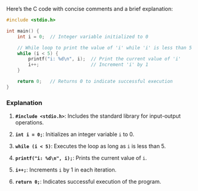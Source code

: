 Here’s the C code with concise comments and a brief explanation:

```c
#include <stdio.h>

int main() {
    int i = 0;  // Integer variable initialized to 0

    // While loop to print the value of 'i' while 'i' is less than 5
    while (i < 5) {
        printf("i: %d\n", i);  // Print the current value of 'i'
        i++;                   // Increment 'i' by 1
    }

    return 0;   // Returns 0 to indicate successful execution
}
```

### Explanation

1. **`#include <stdio.h>`**: Includes the standard library for input-output operations.

2. **`int i = 0;`**: Initializes an integer variable `i` to 0.

3. **`while (i < 5)`**: Executes the loop as long as `i` is less than 5.

4. **`printf("i: %d\n", i);`**: Prints the current value of `i`.

5. **`i++;`**: Increments `i` by 1 in each iteration.

6. **`return 0;`**: Indicates successful execution of the program.
